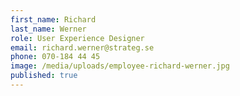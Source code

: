 ```yaml
---
first_name: Richard
last_name: Werner
role: User Experience Designer
email: richard.werner@strateg.se
phone: 070-184 44 45
image: /media/uploads/employee-richard-werner.jpg
published: true
---
```

